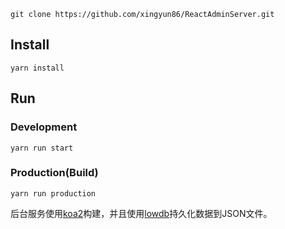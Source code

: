 ```bush
git clone https://github.com/xingyun86/ReactAdminServer.git
```

## Install
```bush
yarn install
```
## Run
### Development
```bush
yarn run start
```
### Production(Build)
```bush
yarn run production
```


后台服务使用[koa2](https://github.com/koajs/koa)构建，并且使用[lowdb](https://github.com/typicode/lowdb)持久化数据到JSON文件。